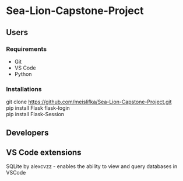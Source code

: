 # Sea-Lion-Capstone-Project

## Users

### Requirements
<ul>
  <li>Git</li>
  <li>VS Code</li>
  <li>Python</li>
</ul>

### Installations
git clone https://github.com/meislifka/Sea-Lion-Capstone-Project.git \
pip install Flask flask-login \
pip install Flask-Session 

## Developers

## VS Code extensions
SQLite by alexcvzz - enables the ability to view and query databases in VSCode


